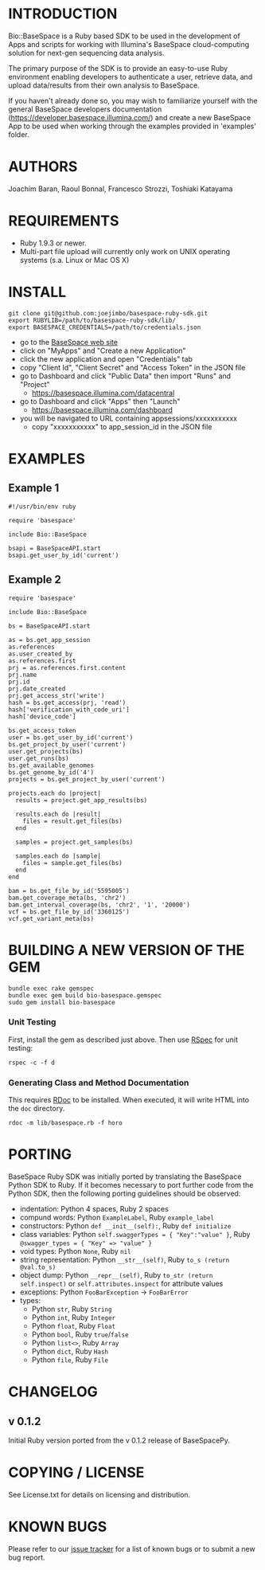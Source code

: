 INTRODUCTION	
=========================================

Bio::BaseSpace is a Ruby based SDK to be used in the development of Apps and scripts for working with Illumina's BaseSpace cloud-computing solution for next-gen sequencing data analysis. 

The primary purpose of the SDK is to provide an easy-to-use Ruby environment enabling developers to authenticate a user, retrieve data, and upload data/results from their own analysis to BaseSpace.

If you haven't already done so, you may wish to familiarize yourself with the general BaseSpace developers documentation (https://developer.basespace.illumina.com/) and create a new BaseSpace App to be used when working through the examples provided in 'examples' folder.

AUTHORS
=========================================

Joachim Baran, Raoul Bonnal, Francesco Strozzi, Toshiaki Katayama

REQUIREMENTS
=========================================

*  Ruby 1.9.3 or newer.
*  Multi-part file upload will currently only work on UNIX operating systems (s.a. Linux or Mac OS X)

INSTALL
=========================================

    git clone git@github.com:joejimbo/basespace-ruby-sdk.git
    export RUBYLIB=/path/to/basespace-ruby-sdk/lib/
    export BASESPACE_CREDENTIALS=/path/to/credentials.json

*  go to the [BaseSpace web site](https://developer.basespace.illumina.com)
*  click on "MyApps" and "Create a new Application"
*  click the new application and open "Credentials" tab
*  copy "Client Id", "Client Secret" and "Access Token" in the JSON file
*  go to Dashboard and click "Public Data" then import "Runs" and "Project"
   *  https://basespace.illumina.com/datacentral
*  go to Dashboard and click "Apps" then "Launch"
   * https://basespace.illumina.com/dashboard
*  you will be navigated to URL containing appsessions/xxxxxxxxxxx
   *  copy "xxxxxxxxxxx" to app_session_id in the JSON file

EXAMPLES
=========================================

Example 1
---------

    #!/usr/bin/env ruby
    
    require 'basespace'

    include Bio::BaseSpace

    bsapi = BaseSpaceAPI.start
    bsapi.get_user_by_id('current')

Example 2
---------

    require 'basespace'
    
    include Bio::BaseSpace
    
    bs = BaseSpaceAPI.start
    
    as = bs.get_app_session
    as.references
    as.user_created_by
    as.references.first
    prj = as.references.first.content
    prj.name
    prj.id
    prj.date_created
    prj.get_access_str('write')
    hash = bs.get_access(prj, 'read')
    hash['verification_with_code_uri']
    hash['device_code']
    
    bs.get_access_token
    user = bs.get_user_by_id('current')
    bs.get_project_by_user('current')
    user.get_projects(bs)
    user.get_runs(bs)
    bs.get_available_genomes
    bs.get_genome_by_id('4')
    projects = bs.get_project_by_user('current')
    
    projects.each do |project|
      results = project.get_app_results(bs)
      
      results.each do |result|
        files = result.get_files(bs)
      end
    
      samples = project.get_samples(bs)
    
      samples.each do |sample|
        files = sample.get_files(bs)
      end
    end
    
    bam = bs.get_file_by_id('5595005')
    bam.get_coverage_meta(bs, 'chr2')
    bam.get_interval_coverage(bs, 'chr2', '1', '20000')
    vcf = bs.get_file_by_id('3360125')
    vcf.get_variant_meta(bs)

BUILDING A NEW VERSION OF THE GEM
=========================================

    bundle exec rake gemspec
    bundle exec gem build bio-basespace.gemspec
    sudo gem install bio-basespace

### Unit Testing

First, install the gem as described just above. Then use [RSpec](http://rspec.info) for unit testing:

    rspec -c -f d

### Generating Class and Method Documentation

This requires [RDoc](http://rdoc.rubyforge.org) to be installed. When executed, it will write HTML into the `doc` directory.

    rdoc -m lib/basespace.rb -f horo

PORTING
=========================================

BaseSpace Ruby SDK was initially ported by translating the BaseSpace Python SDK to Ruby. If it becomes necessary to port further code from the Python SDK, then the following porting guidelines should be observed:

*  indentation: Python 4 spaces, Ruby 2 spaces
*  compund words: Python `ExampleLabel`, Ruby `example_label`
*  constructors: Python `def __init__(self):`, Ruby `def initialize`
*  class variables: Python `self.swaggerTypes = { "Key":"value" }`, Ruby `@swagger_types = { "Key" => "value" }`
*  void types: Python `None`, Ruby `nil`
*  string representation: Python `__str__(self)`, Ruby `to_s (return @val.to_s)`
*  object dump: Python `__repr__(self)`, Ruby `to_str (return self.inspect)` or `self.attributes.inspect` for attribute values
*  exceptions: Python `FooBarException` -> `FooBarError`
*  types:
   *  Python `str`, Ruby `String`
   *  Python `int`, Ruby `Integer`
   *  Python `float`, Ruby `Float`
   *  Python `bool`, Ruby `true`/`false`
   *  Python `list<>`, Ruby `Array`
   *  Python `dict`, Ruby `Hash`
   *  Python `file`, Ruby `File`

CHANGELOG
=========================================

v 0.1.2
-----------------------------------------
 
Initial Ruby version ported from the v 0.1.2 release of BaseSpacePy.

COPYING / LICENSE
=========================================

See License.txt for details on licensing and distribution.

KNOWN BUGS
=========================================

Please refer to our [issue tracker](https://github.com/joejimbo/basespace-ruby-sdk/issues) for a list of known bugs or to submit a new bug report.

